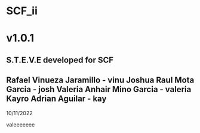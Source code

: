 # SCF_ii
# v1.0.1
S.T.E.V.E developed for SCF
-------------------------------------
 Rafael Vinueza Jaramillo - vinu
 Joshua Raul Mota Garcia - josh
 Valeria Anhair Mino Garcia - valeria
 Kayro Adrian Aguilar - kay
-------------------------------------

10/11/2022


valeeeeeee
